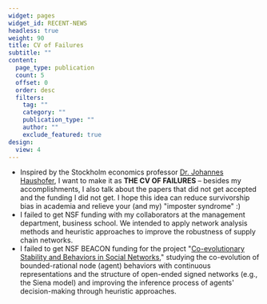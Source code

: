 ```yaml
---
widget: pages
widget_id: RECENT-NEWS
headless: true
weight: 90
title: CV of Failures
subtitle: ""
content:
  page_type: publication
  count: 5
  offset: 0
  order: desc
  filters:
    tag: ""
    category: ""
    publication_type: ""
    author: ""
    exclude_featured: true
design:
  view: 4
---
```

* Inspired by the Stockholm economics professor [Dr. Johannes Haushofer](https://www.uni-goettingen.de/de/document/download/bed2706fd34e29822004dbe29cd00bb5.pdf/Johannes_Haushofer_CV_of_Failures%5B1%5D.pdf), I want to make it as **THE CV OF FAILURES** – besides my accomplishments, I also talk about the papers that did not get accepted and the funding I did not get. I hope this idea can reduce survivorship bias in academia and relieve your (and my) "imposter syndrome" :)
* I failed to get NSF funding with my collaborators at the management department, business school. We intended to apply network analysis methods and heuristic approaches to improve the robustness of supply chain networks.
* I failed to get NSF BEACON funding for the project "[Co-evolutionary Stability and Behaviors in Social Networks](https://www.dropbox.com/s/0hzj22s53ca9oqi/NEAL_BANZHAF_BEACON11.pdf?dl=0)," studying the co-evolution of bounded-rational node (agent) behaviors with continuous representations and the structure of open-ended signed networks (e.g., the Siena model) and improving the inference process of agents' decision-making through heuristic approaches.